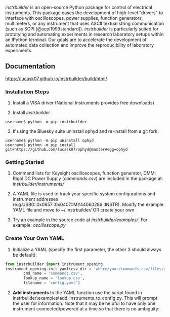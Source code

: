 *instrbuilder* is an open-source Python package for control of electrical instruments. This package eases the development of high-level "drivers" to interface with oscilloscopes, power supplies, function generators, multimeters, or any instrument that uses ASCII textual string communication (such as SCPI [@scpi1999standard]). *instrbuilder* is particularly suited for prototying and automating experiments in research laboratory setups within an IPython terminal. Our goals are to accelerate the development of automated data collection and improve the reproducibility of laboratory experiments.

## Documentation 

https://lucask07.github.io/instrbuilder/build/html/

### Installation Steps

1. Install a VISA driver (National Instruments provides free downloads)

2. Install *instrbuilder*

```console
username$ python -m pip instrbuilder 
```

3. If using the Bluesky suite uninstall ophyd and re-install from a git fork:

```console
username$ python -m pip uninstall ophyd 
username$ python -m pip install git+https://github.com/lucask07/ophyd@master#egg=ophyd
```

### Getting Started 

1. Command lists for Keysight oscilloscopes, function generator, DMM; Rigol DC Power Supply (*commands.csv*) are included in the package at: *instrbuilder/instruments/* 

2. A YAML file is used to track your specific system configurations and instrument addresses (e.g.USB0::0x0957::0x0407::MY44060286::INSTR). Modify the example YAML file and move to ~/.instrbuilder/ OR create your own

3. Try an example in the source code at *instrbuilder/examples/*. For example: *oscilloscope.py*

### Create Your Own YAML

1. Initialize a YAML (specify the first parameter, the other 3 should always be default):

```python 
from instrbuilder import instrument_opening
instrument_opening.init_yaml(csv_dir = 'where/your/commands_csv/files/are',
		cmd_name = 'commands.csv',
		lookup_name = 'lookup.csv',
		filename = 'config.yaml')
```

2. **Add instruments** to the YAML function use the script found in instrbuilder\examples\add_instruments_to_config.py. This will prompt the user for information. Note that it may be helpful to have only one instrument connected/powered at a time so that there is no ambiguity:

